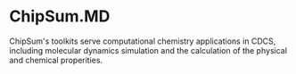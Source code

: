 # ChipSum.MD
ChipSum's toolkits serve computational chemistry applications in CDCS, including molecular dynamics simulation and the calculation of the physical and chemical properities.
